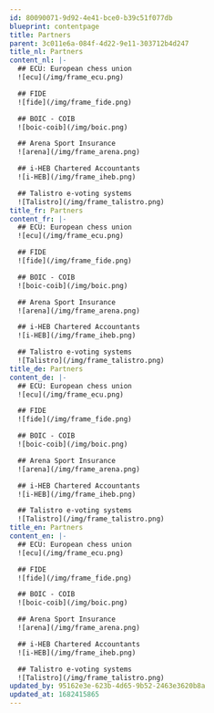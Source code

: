 ```yaml
---
id: 80090071-9d92-4e41-bce0-b39c51f077db
blueprint: contentpage
title: Partners
parent: 3c011e6a-084f-4d22-9e11-303712b4d247
title_nl: Partners
content_nl: |-
  ## ECU: European chess union
  ![ecu](/img/frame_ecu.png)

  ## FIDE
  ![fide](/img/frame_fide.png)

  ## BOIC - COIB
  ![boic-coib](/img/boic.png)

  ## Arena Sport Insurance
  ![arena](/img/frame_arena.png)

  ## i-HEB Chartered Accountants
  ![i-HEB](/img/frame_iheb.png)

  ## Talistro e-voting systems
  ![Talistro](/img/frame_talistro.png)
title_fr: Partners
content_fr: |-
  ## ECU: European chess union
  ![ecu](/img/frame_ecu.png)

  ## FIDE
  ![fide](/img/frame_fide.png)

  ## BOIC - COIB
  ![boic-coib](/img/boic.png)

  ## Arena Sport Insurance
  ![arena](/img/frame_arena.png)

  ## i-HEB Chartered Accountants
  ![i-HEB](/img/frame_iheb.png)

  ## Talistro e-voting systems
  ![Talistro](/img/frame_talistro.png)
title_de: Partners
content_de: |-
  ## ECU: European chess union
  ![ecu](/img/frame_ecu.png)

  ## FIDE
  ![fide](/img/frame_fide.png)

  ## BOIC - COIB
  ![boic-coib](/img/boic.png)

  ## Arena Sport Insurance
  ![arena](/img/frame_arena.png)

  ## i-HEB Chartered Accountants
  ![i-HEB](/img/frame_iheb.png)

  ## Talistro e-voting systems
  ![Talistro](/img/frame_talistro.png)
title_en: Partners
content_en: |-
  ## ECU: European chess union
  ![ecu](/img/frame_ecu.png)

  ## FIDE
  ![fide](/img/frame_fide.png)

  ## BOIC - COIB
  ![boic-coib](/img/boic.png)

  ## Arena Sport Insurance
  ![arena](/img/frame_arena.png)

  ## i-HEB Chartered Accountants
  ![i-HEB](/img/frame_iheb.png)

  ## Talistro e-voting systems
  ![Talistro](/img/frame_talistro.png)
updated_by: 95162e3e-623b-4d65-9b52-2463e3620b8a
updated_at: 1682415865
---
```

